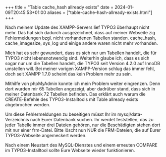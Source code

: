 +++
title = "Table cache_hash allready exists"
date = 2024-01-09T20:45:53+01:00
aliases = ["table-cache-hash-allready-exists.html"]
+++

Nach meinem Update des XAMPP-Servers lief TYPO3 überhaupt nicht mehr. Das hat sich dadurch ausgezeichnet, dass auf meiner Webseite zig Fehlermeldungen bzgl. nicht vorhandenen Tabellen standen. cache_hash, cache_imagesize, sys_log und einige andere waren nicht mehr vorhanden.

Mich hat es sehr gewundert, dass es sich nur um Tabellen handelt, die für TYPO3 nicht lebensnotwendig sind. Weiterhin glaube ich, dass es sich sogar nur um die Tabellen handelt, die TYPO3 seit Version 4.2.0 auf InnoDB umstellen will. Bei meiner vorigen XAMPP-Version schlug das immer fehl, doch seit XAMPP 1.7.0 scheint das kein Problem mehr zu sein.

Mithilfe von phpMyAdmin konnte ich mein Problem weiter eingrenzen. Denn dort wurden mir 65 Tabellen angezeigt, aber dadrüber stand, dass sich in meiner Datenbank 72 Tabellen befinden. Das erklärt auch warum die CREATE-Befehle des TYPO3-Installtools mit Table allready exists abgebrochen werden.

Um diese Fehlermeldungen zu beseitigen müsst Ihr im mysql/data-Verzeichnis nach Eurer Datenbank suchen. Ihr werdet feststellen, das zu jeder Tabelle immer drei Dateien gehören, nur die Beschädigten stehen dort mit nur einer frm-Datei. Bitte löscht nun NUR die FRM-Dateien, die auf Eurer TYPO3-Webseite angemeckert werden.

Nach einem Neustart des MySQL-Dienstes und einem erneuten COMPARE im TYPO3-Installtool sollte Eure Webseite wieder funktionieren.

